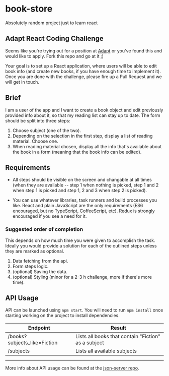 # book-store

Absolutely random project just to learn react

## Adapt React Coding Challenge

Seems like you're trying out for a position at
[Adapt](https://adapt.dk/en) or you've found this and would like to
apply. Fork this repo and go at it ;)

Your goal is to set up a React application, where users will be able to
edit book info (and create new books, if you have enough time to
implement it). Once you are done with the challenge, please fire up a
Pull Request and we will get in touch.

## Brief

I am a user of the app and I want to create a book object and edit
previously provided info about it, so that my reading list can stay up
to date. The form should be split into three steps:

1.  Choose subject (one of the two).
2.  Depending on the selection in the first step, display a list of
    reading material. Choose one.
3.  When reading material chosen, display all the info that's available
    about the book in a form (meaning that the book info can be edited).

## Requirements

- All steps should be visible on the screen and changable at all times
  (when they are available -- step 1 when nothing is picked, step 1
  and 2 when step 1 is picked and step 1, 2 and 3 when step 2 is
  picked).

- You can use whatever libraries, task runners and build processes you
  like. React and plain JavaScript are the only requirements (ES6
  encouraged, but no TypeScript, CoffeeScript, etc). Redux is strongly
  encouraged if you see a need for it.

### Suggested order of completion

This depends on how much time you were given to accomplish the task.
Ideally you would provide a solution for each of the outlined steps
unless they are marked as optional.

1.  Data fetching from the api.
2.  Form steps logic.
3.  (optional) Saving the data.
4.  (optional) Styling (minor for a 2-3 h challenge, more if there's more time).

## API Usage

API can be launched using `npm start`. You will need to run `npm install` once starting working on the project to install dependencies.

| Endpoint                     | Result                                              |
| ---------------------------- | --------------------------------------------------- |
| /books?subjects_like=Fiction | Lists all books that contain "Fiction" as a subject |
| /subjects                    | Lists all available subjects                        |

---

More info about API usage can be found at the [json-server
repo](https://github.com/typicode/json-server).
